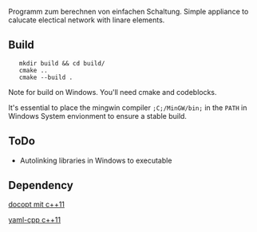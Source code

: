 Programm zum berechnen von einfachen Schaltung.
Simple appliance to calucate electical network with linare elements.

## Build
```
   mkdir build && cd build/
   cmake ..
   cmake --build .
```

Note for build on Windows. You'll need cmake and codeblocks.

It's essential to place the mingwin compiler `;C;/MinGW/bin;` in the `PATH` in Windows System envionment to ensure a stable build.

## ToDo
 - Autolinking libraries in Windows to executable


## Dependency 
[docopt mit c++11](https://github.com/docopt/docopt.cpp)

[yaml-cpp c++11](https://github.com/jbeder/yaml-cpp)
